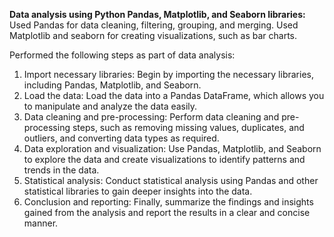 
**Data analysis using Python Pandas, Matplotlib, and Seaborn libraries:**
Used Pandas for data cleaning, filtering, grouping, and merging. 
Used Matplotlib and seaborn for creating visualizations, such as bar charts.

Performed the following steps as part of data analysis:

1. Import necessary libraries: Begin by importing the necessary libraries, including Pandas, Matplotlib, and Seaborn. 
2. Load the data: Load the data into a Pandas DataFrame, which allows you to manipulate and analyze the data easily. 
3. Data cleaning and pre-processing: Perform data cleaning and pre-processing steps, such as removing missing values, duplicates, and outliers, and converting data types as required. 
4. Data exploration and visualization: Use Pandas, Matplotlib, and Seaborn to explore the data and create visualizations to identify patterns and trends in the data. 
5. Statistical analysis: Conduct statistical analysis using Pandas and other statistical libraries to gain deeper insights into the data. 
6. Conclusion and reporting: Finally, summarize the findings and insights gained from the analysis and report the results in a clear and concise manner. 

